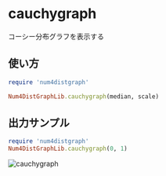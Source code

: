 cauchygraph
===========
コーシー分布グラフを表示する

## 使い方

```ruby
require 'num4distgraph'

Num4DistGraphLib.cauchygraph(median, scale)
```

## 出力サンプル

```ruby
require 'num4distgraph'
Num4DistGraphLib.cauchygraph(0, 1)
```
![cauchygraph](images/cauchyGraph.jpg)


